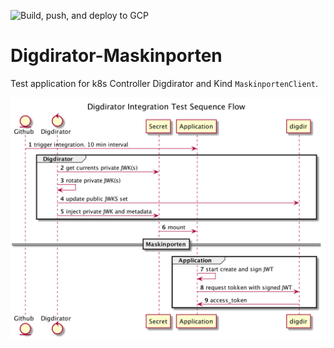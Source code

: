 ![Build, push, and deploy to GCP](https://github.com/navikt/digdirator-maskinporten/workflows/Build,%20push,%20and%20deploy%20to%20GCP/badge.svg)

# Digdirator-Maskinporten
Test application for k8s Controller Digdirator and Kind `MaskinportenClient`.  

![overview][overview]

[overview]: ./docs/sequence.png "Sequence diagram"
